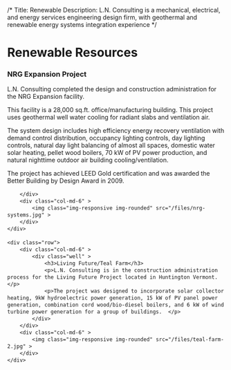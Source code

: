 /*
Title: Renewable
Description: L.N. Consulting is a mechanical, electrical, and energy services engineering design firm, with geothermal and renewable energy systems integration experience
*/

# Renewable Resources

<div>
	<div class="row">
		<div class="col-md-6" >
			<div class="well" >
				<h3>NRG Expansion Project</h3>
				<p>L.N. Consulting completed the design and construction administration for the NRG Expansion facility.  </p>
				<p>This facility is a 28,000 sq.ft. office/manufacturing building. This project uses geothermal well water cooling for radiant slabs and ventilation air.</p>
				<p>The system design includes high efficiency energy recovery ventilation with demand control distribution, occupancy lighting controls, day lighting controls, natural day light balancing of almost all spaces, domestic water solar heating, pellet wood boilers, 70 kW of PV power production, and natural nighttime outdoor air building cooling/ventilation.</p>
				<p>The project has achieved LEED Gold certification and was awarded the Better Building by Design Award in 2009.</p>
			</div>
			
		</div>
		<div class="col-md-6" >
			<img class="img-responsive img-rounded" src="/files/nrg-systems.jpg" >
		</div>
	</div>
	
	<div class="row">
		<div class="col-md-6" >
			<div class="well" >
				<h3>Living Future/Teal Farm</h3>
				<p>L.N. Consulting is in the construction administration process for the Living Future Project located in Huntington Vermont.</p>
				<p>The project was designed to incorporate solar collector heating, 9kW hydroelectric power generation, 15 kW of PV panel power generation, combination cord wood/bio-diesel boilers, and 6 kW of wind turbine power generation for a group of buildings.  </p>
			</div>
		</div>
		<div class="col-md-6" >
			<img class="img-responsive img-rounded" src="/files/teal-farm-2.jpg" >
		</div>
	</div>
</div>





